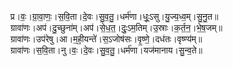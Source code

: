 

  
प्र।वः॒।ग्रा॒वा॒णः॒।स॒वि॒ता।दे॒वः।सु॒व॒तु॒।धर्म॑णा।धूः॒ऽसु।यु॒ज्य॒ध्व॒म्।सु॒नु॒त॥  
ग्रावा॑णः।अप॑।दु॒च्छुना॑म्।अप॑।से॒ध॒त॒।दुः॒ऽम॒तिम्।उ॒स्राः।क॒र्त॒न॒।भे॒ष॒जम्॥  
ग्रावा॑णः।उप॑रेषु।आ।म॒ही॒यन्ते॑।स॒ऽजोष॑सः।वृ॒ष्णे॒।दध॑तः।वृष्ण्य॑म्॥  
ग्रावा॑णः।स॒वि॒ता।नु।वः॒।दे॒वः।सु॒व॒तु॒।धर्म॑णा।यज॑मानाय।सु॒न्व॒ते॥  
